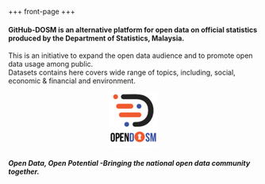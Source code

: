 +++
front-page
+++
#### **GitHub-DOSM** is an alternative platform for open data on official statistics produced by the Department of Statistics, Malaysia.

This is an initiative to expand the open data audience and to promote open data usage among public.  
Datasets contains here covers wide range of topics, including, social, economic & financial and environment.

<center><img src="https://raw.githubusercontent.com/DOSM-GitHub/opendosm/master/exampleSite/static/images/favicon.png" alt="screenshot" width="20%"></center>

#### _Open Data, Open Potential -Bringing the national open data community together._

<br><br>

<center>
<div style="width: 1100px" data-type="AwesomeTableView" data-filters="" data-viewID="-Mom5od9PnCXmfFGZhZG"></div>
</center>


